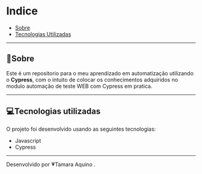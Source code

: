 

# Indice
- [Sobre](#-sobre)
- [Tecnologias Utilizadas](#-tecnologias-utilizadas)
--- 
##  📣Sobre
Este é um repositorio para o meu aprendizado em automatização utilizando o **Cypress**, com o intuito de colocar os conhecimentos adquiridos no modulo automação de teste WEB com Cypress em pratica.

--- 
## 💻Tecnologias utilizadas

O projeto foi desenvolvido usando as seguintes tecnologias:

- Javascript
- Cypress


--- 
Desenvolvido por 💗Tamara Aquino .



